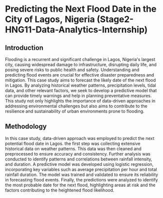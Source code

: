 # Predicting the Next Flood Date in the City of Lagos, Nigeria (Stage2-HNG11-Data-Analytics-Internship)

## Introduction
Flooding is a recurrent and significant challenge in Lagos, Nigeria's largest city, causing widespread damage to infrastructure, disrupting daily life, and posing severe risks to public health and safety. Understanding and predicting flood events are crucial for effective disaster preparedness and mitigation. This case study aims to forecast the likely date of the next flood in Lagos. By analyzing historical weather patterns, precipitation levels, tidal data, and other relevant factors, we seek to develop a predictive model that can provide timely warnings and help in planning preventative measures. This study not only highlights the importance of data-driven approaches in addressing environmental challenges but also aims to contribute to the resilience and sustainability of urban environments prone to flooding.

## Methodology
In this case study, data-driven approach was employed to predict the next potential flood date in Lagos. the first step was collecting extensive historical data on weather patterns. This data was then cleaned and preprocessed to ensure accuracy and consistency. Further analysis was conducted to identify patterns and correlations between rainfall intensity, and duration. A predictive model was developed using logistic regression, incorporating key variables such as average precipitation per hour and total rainfall duration. The model was trained and validated to ensure its reliability in forecasting flood events. Finally, the predictions were analyzed to identify the most probable date for the next flood, highlighting areas at risk and the factors contributing to the heightened flood likelihood.
